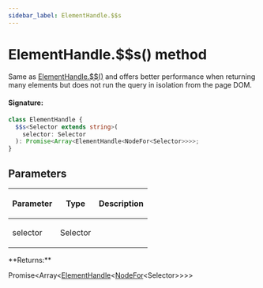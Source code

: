 ```yaml
---
sidebar_label: ElementHandle.$$s
---
```


# ElementHandle.$$s() method

Same as [ElementHandle.$$()](./puppeteer.elementhandle.__.md) and offers better performance when returning many elements but does not run the query in isolation from the page DOM.

#### Signature:

```typescript
class ElementHandle {
  $$s<Selector extends string>(
    selector: Selector
  ): Promise<Array<ElementHandle<NodeFor<Selector>>>>;
}
```

## Parameters

<table><thead><tr><th>

Parameter

</th><th>

Type

</th><th>

Description

</th></tr></thead>
<tbody><tr><td>

selector

</td><td>

Selector

</td><td>

</td></tr>
</tbody></table>
**Returns:**

Promise&lt;Array&lt;[ElementHandle](./puppeteer.elementhandle.md)&lt;[NodeFor](./puppeteer.nodefor.md)&lt;Selector&gt;&gt;&gt;&gt;
